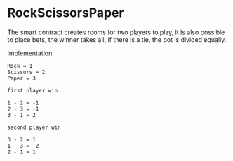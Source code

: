 # RockScissorsPaper

The smart contract creates rooms for two players to play, it is also possible to place bets, the winner takes all, if there is a tie, the pot is divided equally.

Implementation: 

```
Rock = 1
Scissors = 2
Paper = 3

first player win

1 - 2 = -1 
2 - 3 = -1 
3 - 1 = 2 

second player win

3 - 2 = 1
1 - 3 = -2 
2 - 1 = 1 
```
